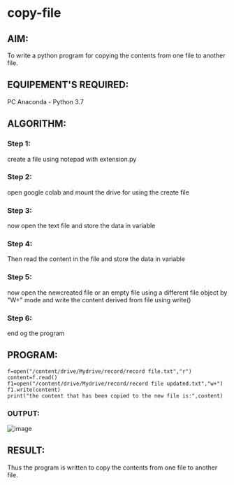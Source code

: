 # copy-file
## AIM:
To write a python program for copying the contents from one file to another file.
## EQUIPEMENT'S REQUIRED: 
PC
Anaconda - Python 3.7
## ALGORITHM: 
### Step 1:
create a file using notepad with extension.py
### Step 2: 
open google colab and mount the drive for using the create file 
### Step 3: 
now open the text file and store the data in variable
### Step 4:  
Then read the content in the file and store the data in variable
### Step 5: 
now open the newcreated file or an empty file using a different file object by "W+" mode and write the content derived from file using write()
### Step 6: 
end og the program
## PROGRAM:
```
f=open("/content/drive/Mydrive/record/record file.txt","r")
content=f.read()
f1=open("/content/drive/Mydrive/record/record file updated.txt","w+")
f1.write(content)
print("the content that has been copied to the new file is:",content)
```
### OUTPUT:
![image](https://github.com/23008859/copy-file/assets/139117979/c2a58f38-cb3c-4b7c-8d6f-b4078381ac57)



## RESULT:
Thus the program is written to copy the contents from one file to another file.
